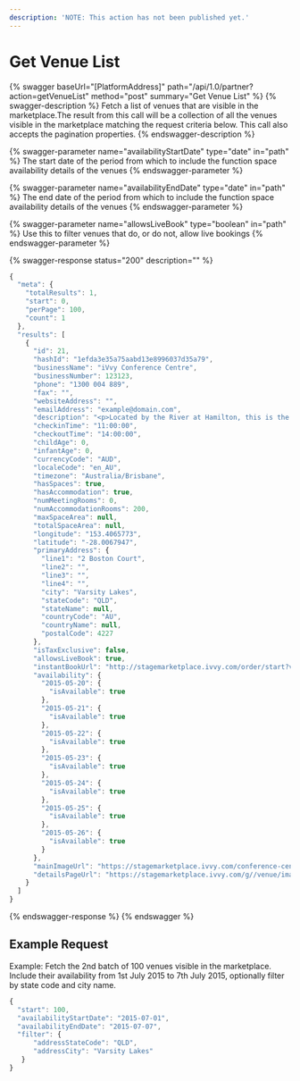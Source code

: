 ```yaml
---
description: 'NOTE: This action has not been published yet.'
---
```


# Get Venue List

{% swagger baseUrl="[PlatformAddress]" path="/api/1.0/partner?action=getVenueList" method="post" summary="Get Venue List" %}
{% swagger-description %}
Fetch a list of venues that are visible in the marketplace.The result from this call will be a collection of all the venues visible in the marketplace matching the request criteria below. This call also accepts the pagination properties.
{% endswagger-description %}

{% swagger-parameter name="availabilityStartDate" type="date" in="path" %}
The start date of the period from which to include the function space availability details of the venues
{% endswagger-parameter %}

{% swagger-parameter name="availabilityEndDate" type="date" in="path" %}
The end date of the period from which to include the function space availability details of the venues
{% endswagger-parameter %}

{% swagger-parameter name="allowsLiveBook" type="boolean" in="path" %}
Use this to filter venues that do, or do not, allow live bookings
{% endswagger-parameter %}

{% swagger-response status="200" description="" %}
```javascript
{
  "meta": {
    "totalResults": 1,
    "start": 0,
    "perPage": 100,
    "count": 1
  },
  "results": [
    {
      "id": 21,
      "hashId": "1efda3e35a75aabd13e8996037d35a79",
      "businessName": "iVvy Conference Centre",
      "businessNumber": 123123,
      "phone": "1300 004 889",
      "fax": "",
      "websiteAddress": "",
      "emailAddress": "example@domain.com",
      "description": "<p>Located by the River at Hamilton, this is the closest 5 star, full service Hotel to the Brisbane Cruise Terminal - Portside at Hamilton, the Airport precinct, Gateway Arterial Bridge linking the Gold Coast to the Sunshine Coast and is just minutes from the CBD.<br /><br />  Featuring 90 spacious, newly refurbished and well appointed accommodation rooms, the hotel is an urban escape perfect for business or leisure travellers alike. Most rooms feature magnificent views of the widest reach of the Brisbane River spanning from the Brisbane City past the Brisbane Cruise Terminal and to the Gateway Bridge.<br /><br />  Enjoy the resort style pool, spa, sauna, gym and complimentary car parking &amp; Wi-Fi for all delegates, guests and visitors.<br /><br />  From the grandeur of the column free Hamilton Ballroom which can easily divide into smaller configurations, the intimacy of the Newstead Room or take advantage of the newly refurbished Executive Boardroom the Brisbane Riverview Hotel has an option to suit your budget and requirements. The resort style pool area is a fantastic venue for breakout sessions or lunches. This is a flexible and well equipped conference venue can cater for intimte boardroom meeting of 6 people up to large corporate events for up to 300 delegates. <br /><br />  With expansive river views, Plates Restaurant offers a seasonal menu showcasing superb produce from Queensland&#8217;s freshest seafood, international cuisine, and wood fired steaks and pizzas. It is the perfect place for business or pleasure, mixing excellent atmosphere with great service.</p>",
      "checkinTime": "11:00:00",
      "checkoutTime": "14:00:00",
      "childAge": 0,
      "infantAge": 0,
      "currencyCode": "AUD",
      "localeCode": "en_AU",
      "timezone": "Australia/Brisbane",
      "hasSpaces": true,
      "hasAccommodation": true,
      "numMeetingRooms": 0,
      "numAccommodationRooms": 200,
      "maxSpaceArea": null,
      "totalSpaceArea": null,
      "longitude": "153.4065773",
      "latitude": "-28.0067947",
      "primaryAddress": {
        "line1": "2 Boston Court",
        "line2": "",
        "line3": "",
        "line4": "",
        "city": "Varsity Lakes",
        "stateCode": "QLD",
        "stateName": null,
        "countryCode": "AU",
        "countryName": null,
        "postalCode": 4227
      },
      "isTaxExclusive": false,
      "allowsLiveBook": true,
      "instantBookUrl": "http://stagemarketplace.ivvy.com/order/start?v=1efda3e35a75aabd13e8996037d35a79",
      "availability": {
        "2015-05-20": {
          "isAvailable": true
        },
        "2015-05-21": {
          "isAvailable": true
        },
        "2015-05-22": {
          "isAvailable": true
        },
        "2015-05-23": {
          "isAvailable": true
        },
        "2015-05-24": {
          "isAvailable": true
        },
        "2015-05-25": {
          "isAvailable": true
        },
        "2015-05-26": {
          "isAvailable": true
        }
      },
      "mainImageUrl": "https://stagemarketplace.ivvy.com/conference-centre/venue-name.html",
      "detailsPageUrl": "https://stagemarketplace.ivvy.com/g//venue/image/display/id/66968c1a68880070f4606194da6227f4"
    }
  ]
}
```
{% endswagger-response %}
{% endswagger %}

## Example Request

Example: Fetch the 2nd batch of 100 venues visible in the marketplace. Include their availability from 1st July 2015 to 7th July 2015, optionally filter by state code and city name.

```javascript
{
  "start": 100,
  "availabilityStartDate": "2015-07-01",
  "availabilityEndDate": "2015-07-07",
  "filter": {
      "addressStateCode": "QLD",
      "addressCity": "Varsity Lakes"
   }
}
```
